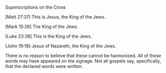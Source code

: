 Superscriptions on the Cross

[Matt 27:37]
    This is Jesus, the King of the Jews.

[Mark 15:26]
    The King of the Jews.

[Luke 23:38]
    This is the King of the Jews.

[John 19:19]
    Jesus of Nazareth, the King of the Jews.


There is no reason to believe that these cannot be harmonized.
All of these words may have appeared on the signage.
Not all gospels say, specifically, that the declared words were _written_.
